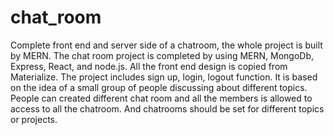 # chat_room
Complete front end and server  side of a chatroom, the whole project is built by MERN.
The chat room project is completed by using MERN, MongoDb, Express, React, and node.js.
All the front end design is copied from Materialize.
The project includes sign up, login, logout function.
It is based on the idea of a small group of people discussing about different topics.
People can created different chat room and all the members is allowed to access to all the chatroom.
And chatrooms should be set for different topics or projects.
